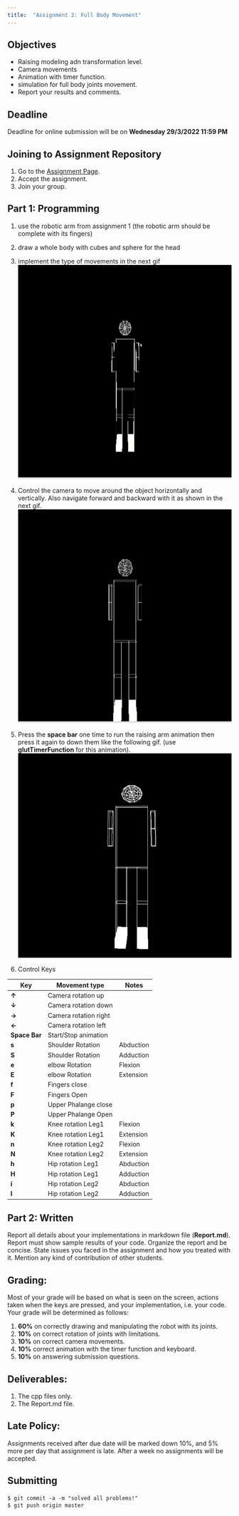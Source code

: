 ```yaml
---
title:  "Assignment 2: Full Body Movement"
---
```


<script src="https://cdn.mathjax.org/mathjax/latest/MathJax.js?config=TeX-AMS-MML_HTMLorMML" type="text/javascript"></script>


## Objectives

* Raising modeling adn transformation level. 
* Camera movements
* Animation with timer function.
* simulation for full body joints movement.
* Report your results and comments.

## Deadline

Deadline for online submission will be  on  **Wednesday 29/3/2022 11:59 PM**

## Joining to Assignment Repository


1. Go to the [Assignment Page](https://classroom.github.com/a/CBVRqMyR).
2. Accept the assignment.
3. Join your group.

## Part 1: Programming
1. use the robotic arm from assignment 1 (the robotic arm should be complete with its fingers)
2. draw a whole body with cubes and sphere for the head
3. implement the type of movements in the next gif
![](../images/move2.gif)
4. Control the camera to move around the object horizontally and vertically. Also navigate forward and backward with it as shown in the next gif. 
![](../images/movement.gif)
5. Press the **space bar** one time to run the raising arm animation then press it again to down them like the following gif. (use **glutTimerFunction** for this animation).
![](../images/raise_hand.gif)

6. Control Keys

| Key| Movement type | Notes |
|---|---|--|
|**$\uparrow$** | Camera rotation up |  | 
|**$\downarrow$** | Camera rotation down|  | 
|**$\rightarrow$** | Camera rotation right |  | 
|**$\leftarrow$** | Camera rotation left |  | 
|**Space Bar** | Start/Stop animation | | 
|**s** | Shoulder Rotation | Abduction | 
|**S** | Shoulder Rotation | Adduction |
|**e** | elbow Rotation |Flexion|
|**E** | elbow Rotation | Extension|
|**f** | Fingers close || 
|**F** | Fingers Open || 
|**p** | Upper Phalange close || 
|**P** | Upper Phalange Open || 
|**k** | Knee rotation Leg1 | Flexion| 
|**K** | Knee rotation Leg1 | Extension| 
|**n** | Knee rotation Leg2 | Flexion| 
|**N** | Knee rotation Leg2 | Extension| 
|**h** | Hip rotation Leg1 | Abduction| 
|**H** | Hip rotation Leg1 | Adduction| 
|**i** | Hip rotation Leg2 | Abduction| 
|**I** | Hip rotation Leg2 | Adduction| 

## Part 2: Written

Report all details about your implementations in markdown file (**Report.md**). Report must show sample results of your code. Organize the report and be concise. State issues you faced in the assignment and how you treated with it. Mention any kind of contribution of other students.

## Grading:
Most of your grade will be based on what is seen on the screen, actions taken when the keys
are pressed, and your implementation, i.e. your code. Your grade will be determined as
follows:
1. **60%** on correctly drawing and manipulating the robot with its joints.
2. **10%** on correct rotation of joints with limitations.
3. **10%** on correct camera movements.
5. **10%** correct animation with the timer function and keyboard.
6. **10%** on answering submission questions.

## Deliverables:
1. The cpp files only.
2. The  Report.md file.

## Late Policy:
Assignments received after due date will be marked down 10%, and 5% more per day that
assignment is late. After a week no assignments will be accepted.

## Submitting

```terminal
$ git commit -a -m "solved all problems!"
$ git push origin master
```